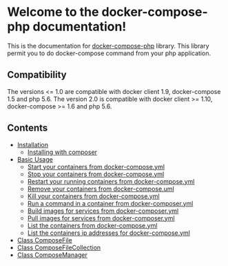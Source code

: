 # Welcome to the docker-compose-php documentation!

This is the documentation for [docker-compose-php](https://github.com/omauger/docker-compose-php) library.
This library permit you to do docker-compose command from your php application.

## Compatibility

The versions  <= 1.0 are compatible with docker client 1.9, docker-compose 1.5 and php 5.6.
The version 2.0 is compatible with docker client >= 1.10, docker-compose >= 1.6 and php 5.6.

## Contents

* [Installation](/installation)
    * [Installing with composer](/installation#installing-with-composer)
* [Basic Usage](/basic)
    * [Start your containers from docker-compose.yml](/basic#start)
    * [Stop your containers from docker-compose.yml](/basic#stop)
    * [Restart your running containers from docker-compose.yml](/basic#restart)
    * [Remove your containers from docker-compose.uml](/basic#remove)
    * [Kill your containers from docker-compose.yml](/basic#kill)
    * [Run a command in a container from docker-composer.yml](/basic#run)
    * [Build images for services from docker-composer.yml](/basic#build)
    * [Pull images for services from docker-composer.yml](/basic#pull)
    * [List the containers from docker-compose.yml](/basic#List_containers)
    * [List the containers ip addresses for docker-compose.yml](/basic#List_containers_IPs)
* [Class ComposeFile](/composefile)
* [Class ComposeFileCollection](/composefilecollection)
* [Class ComposeManager](/composemanager)
